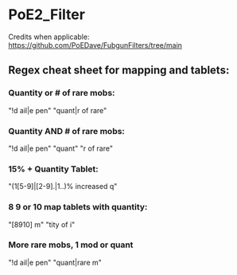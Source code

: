 # PoE2_Filter
Credits when applicable:
https://github.com/PoEDave/FubgunFilters/tree/main

## **Regex cheat sheet for mapping and tablets:**

### Quantity or # of rare mobs:

"!d ail|e pen" "quant|r of rare"

### Quantity AND # of rare mobs:

"!d ail|e pen" "quant" "r of rare"

### 15% + Quantity Tablet:

"(1[5-9]|[2-9].|1..)% increased q"

### 8 9 or 10 map tablets with quantity:

"[8910] m" "tity of i"

### More rare mobs, 1 mod or quant

"!d ail|e pen" "quant|rare m"